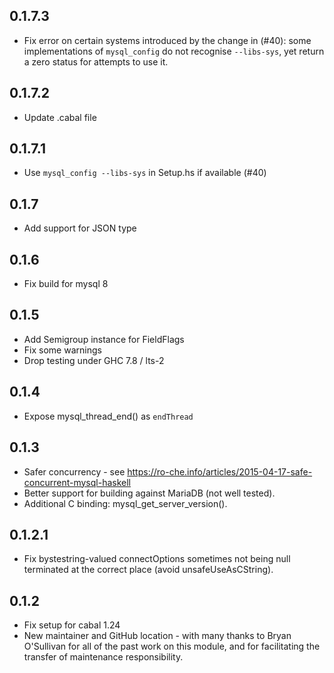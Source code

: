 ## 0.1.7.3

* Fix error on certain systems introduced by the change in (#40): some implementations of `mysql_config` do not recognise `--libs-sys`, yet return a zero status for attempts to use it.

## 0.1.7.2

* Update .cabal file

## 0.1.7.1

* Use `mysql_config --libs-sys` in Setup.hs if available (#40)

## 0.1.7

* Add support for JSON type

## 0.1.6

* Fix build for mysql 8

## 0.1.5

* Add Semigroup instance for FieldFlags
* Fix some warnings
* Drop testing under GHC 7.8 / lts-2

## 0.1.4

* Expose mysql_thread_end() as `endThread`

## 0.1.3

* Safer concurrency - see https://ro-che.info/articles/2015-04-17-safe-concurrent-mysql-haskell
* Better support for building against MariaDB (not well tested).
* Additional C binding: mysql_get_server_version().

## 0.1.2.1

* Fix bystestring-valued connectOptions sometimes not being null terminated at the correct place (avoid unsafeUseAsCString).

## 0.1.2

* Fix setup for cabal 1.24
* New maintainer and GitHub location - with many thanks to Bryan O'Sullivan for all of the past work on this module, and for facilitating the transfer of maintenance responsibility.
